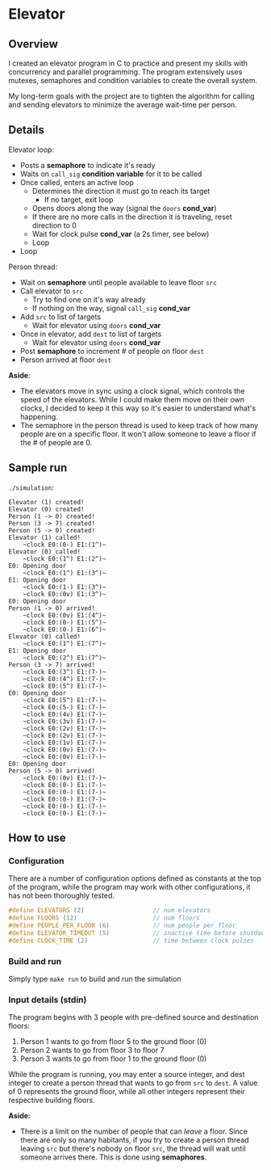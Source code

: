 # Elevator

## Overview

I created an elevator program in C to practice and present my skills with
concurrency and parallel programming. The program extensively uses mutexes,
semaphores and condition variables to create the overall system.

My long-term goals with the project are to tighten the algorithm for calling
and sending elevators to minimize the average wait-time per person.

## Details

Elevator loop:
- Posts a **semaphore** to indicate it's ready
- Waits on `call_sig` **condition variable** for it to be called
- Once called, enters an active loop
    - Determines the direction it must go to reach its target
        - If no target, exit loop
    - Opens doors along the way (signal the `doors` **cond_var**)
    - If there are no more calls in the direction it is traveling, reset
      direction to 0
    - Wait for clock pulse **cond_var** (a 2s timer, see below)
    - Loop
- Loop

Person thread:
- Wait on **semaphore** until people available to leave floor `src`
- Call elevator to `src`
    - Try to find one on it's way already
    - If nothing on the way, signal `call_sig` **cond_var**
- Add `src` to list of targets
    - Wait for elevator using `doors` **cond_var**
- Once in elevator, add `dest` to list of targets
    - Wait for elevator using `doors` **cond_var**
- Post **semaphore** to increment # of people on floor `dest`
- Person arrived at floor `dest`

__Aside__:
- The elevators move in sync using a clock signal, which controls the speed of
  the elevators. While I could make them move on their own clocks, I decided to
  keep it this way so it's easier to understand what's happening.
- The semaphore in the person thread is used to keep track of how many people
  are on a specific floor. It won't allow someone to leave a floor if the # of
  people are 0.

## Sample run

`./simulation`:

```
Elevator (1) created!
Elevator (0) created!
Person (1 -> 0) created!
Person (3 -> 7) created!
Person (5 -> 0) created!
Elevator (1) called!
    ~clock E0:(0-) E1:(1^)~
Elevator (0) called!
    ~clock E0:(1^) E1:(2^)~
E0: Opening door
    ~clock E0:(1^) E1:(3^)~
E1: Opening door
    ~clock E0:(1-) E1:(3^)~
    ~clock E0:(0v) E1:(3^)~
E0: Opening door
Person (1 -> 0) arrived!
    ~clock E0:(0v) E1:(4^)~
    ~clock E0:(0-) E1:(5^)~
    ~clock E0:(0-) E1:(6^)~
Elevator (0) called!
    ~clock E0:(1^) E1:(7^)~
E1: Opening door
    ~clock E0:(2^) E1:(7^)~
Person (3 -> 7) arrived!
    ~clock E0:(3^) E1:(7-)~
    ~clock E0:(4^) E1:(7-)~
    ~clock E0:(5^) E1:(7-)~
E0: Opening door
    ~clock E0:(5^) E1:(7-)~
    ~clock E0:(5-) E1:(7-)~
    ~clock E0:(4v) E1:(7-)~
    ~clock E0:(3v) E1:(7-)~
    ~clock E0:(2v) E1:(7-)~
    ~clock E0:(2v) E1:(7-)~
    ~clock E0:(1v) E1:(7-)~
    ~clock E0:(0v) E1:(7-)~
    ~clock E0:(0v) E1:(7-)~
E0: Opening door
Person (5 -> 0) arrived!
    ~clock E0:(0v) E1:(7-)~
    ~clock E0:(0-) E1:(7-)~
    ~clock E0:(0-) E1:(7-)~
    ~clock E0:(0-) E1:(7-)~
    ~clock E0:(0-) E1:(7-)~
    ~clock E0:(0-) E1:(7-)~
```


## How to use

### Configuration

There are a number of configuration options defined as constants at the top of
the program, while the program may work with other configurations, it has not
been thoroughly tested.

```c
#define ELEVATORS (2)                   // num elevators
#define FLOORS (12)                     // num floors
#define PEOPLE_PER_FLOOR (6)            // num people per floor
#define ELEVATOR_TIMEOUT (5)            // inactive time before shutdown
#define CLOCK_TIME (2)                  // time between clock pulses
```

### Build and run

Simply type `make run` to build and run the simulation

### Input details (stdin)

The program begins with 3 people with pre-defined source and destination floors:
1. Person 1 wants to go from floor 5 to the ground floor (0)
2. Person 2 wants to go from floor 3 to floor 7
3. Person 3 wants to go from floor 1 to the ground floor (0)

While the program is running, you may enter a source integer, and dest integer
to create a person thread that wants to go from `src` to `dest`. A value of 0
represents the ground floor, while all other integers represent their respective
building floors.

__Aside:__
- There is a limit on the number of people that can *leave* a floor. Since there
  are only so many habitants, if you try to create a person thread leaving `src`
  but there's nobody on floor `src`, the thread will wait until someone arrives
  there. This is done using **semaphores**.
